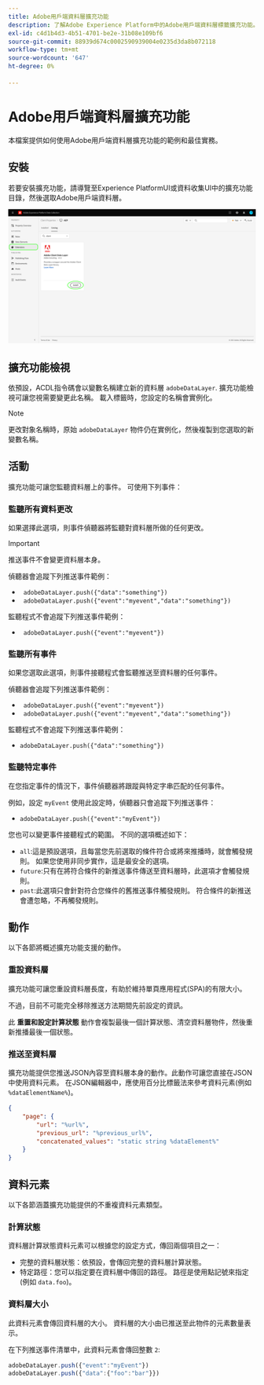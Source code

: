 ```yaml
---
title: Adobe用戶端資料層擴充功能
description: 了解Adobe Experience Platform中的Adobe用戶端資料層標籤擴充功能。
exl-id: c4d1b4d3-4b51-4701-be2e-31b08e109bf6
source-git-commit: 88939d674c0002590939004e0235d3da8b072118
workflow-type: tm+mt
source-wordcount: '647'
ht-degree: 0%

---
```


# Adobe用戶端資料層擴充功能

本檔案提供如何使用Adobe用戶端資料層擴充功能的範例和最佳實務。

<!-- (Missing document?)
If you would like to have more details on development consideration, [please reach this page](./dev.md). -->

## 安裝

若要安裝擴充功能，請導覽至Experience PlatformUI或資料收集UI中的擴充功能目錄，然後選取Adobe用戶端資料層。

![目錄中的ACDL擴充功能檢視](./images/catalog.png)

<!-- (GitHub link?)
There is also the possibility to fork this project. You can download this github project, realize the change that you deem required for your specific use-case and re-upload it on your Organization as a private extension.
This installation will not be supported on our end.<br>
>[!NOTE]
>
> _Consider renaming the extension name in the extension.json file_ -->

## 擴充功能檢視

依預設，ACDL指令碼會以變數名稱建立新的資料層 `adobeDataLayer`. 擴充功能檢視可讓您視需要變更此名稱。 載入標籤時，您設定的名稱會實例化。

>[!NOTE]
>
>更改對象名稱時，原始 `adobeDataLayer` 物件仍在實例化，然後複製到您選取的新變數名稱。

## 活動

擴充功能可讓您監聽資料層上的事件。 可使用下列事件：

### 監聽所有資料更改

如果選擇此選項，則事件偵聽器將監聽對資料層所做的任何更改。

>[!IMPORTANT]
>
>推送事件不會變更資料層本身。

偵聽器會追蹤下列推送事件範例：

* ` adobeDataLayer.push({"data":"something"})`
* ` adobeDataLayer.push({"event":"myevent","data":"something"})`

監聽程式不會追蹤下列推送事件範例：

* ` adobeDataLayer.push({"event":"myevent"})`

### 監聽所有事件

如果您選取此選項，則事件接聽程式會監聽推送至資料層的任何事件。

偵聽器會追蹤下列推送事件範例：

* ` adobeDataLayer.push({"event":"myevent"})`
* ` adobeDataLayer.push({"event":"myevent","data":"something"})`

監聽程式不會追蹤下列推送事件範例：

* ` adobeDataLayer.push({"data":"something"}) `

### 監聽特定事件

在您指定事件的情況下，事件偵聽器將跟蹤與特定字串匹配的任何事件。

例如，設定 `myEvent` 使用此設定時，偵聽器只會追蹤下列推送事件：

* `adobeDataLayer.push({"event":"myEvent"})`

您也可以變更事件接聽程式的範圍。 不同的選項概述如下：

* `all`:這是預設選項，且每當您先前選取的條件符合或將來推播時，就會觸發規則。 如果您使用非同步實作，這是最安全的選項。
* `future`:只有在將符合條件的新推送事件傳送至資料層時，此選項才會觸發規則。
* `past`:此選項只會針對符合您條件的舊推送事件觸發規則。 符合條件的新推送會遭忽略，不再觸發規則。

## 動作

以下各節將概述擴充功能支援的動作。

### 重設資料層

擴充功能可讓您重設資料層長度，有助於維持單頁應用程式(SPA)的有限大小。

不過，目前不可能完全移除推送方法期間先前設定的資訊。

此 **重置和設定計算狀態** 動作會複製最後一個計算狀態、清空資料層物件，然後重新推播最後一個狀態。

### 推送至資料層

擴充功能提供您推送JSON內容至資料層本身的動作。此動作可讓您直接在JSON中使用資料元素。 在JSON編輯器中，應使用百分比標籤法來參考資料元素(例如 `%dataElementName%`)。

```json
{
    "page": {
        "url": "%url%",
        "previous_url": "%previous_url%",
        "concatenated_values": "static string %dataElement%"
    }
}
```

## 資料元素

以下各節涵蓋擴充功能提供的不重複資料元素類型。

### 計算狀態

資料層計算狀態資料元素可以根據您的設定方式，傳回兩個項目之一：

* 完整的資料層狀態：依預設，會傳回完整的資料層計算狀態。
* 特定路徑：您可以指定要在資料層中傳回的路徑。 路徑是使用點記號來指定(例如 `data.foo`)。

### 資料層大小

此資料元素會傳回資料層的大小。 資料層的大小由已推送至此物件的元素數量表示。

在下列推送事件清單中，此資料元素會傳回整數 `2`:

```js
adobeDataLayer.push({"event":"myEvent"})
adobeDataLayer.push({"data":{"foo":"bar"}})
```
